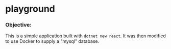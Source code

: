 # playground
### Objective:

This is a simple application built with `dotnet new react`. It was then modified to use Docker to supply a "mysql" database.
